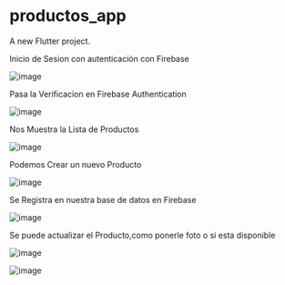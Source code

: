 # productos_app

A new Flutter project.


Inicio de Sesion con autenticación con Firebase

![image](https://user-images.githubusercontent.com/56771357/223481991-26160838-86f3-441a-81b0-89918143a5cf.png)


Pasa la Verificacion en Firebase Authentication

![image](https://user-images.githubusercontent.com/56771357/223482625-bcb9cb7f-9eaa-42a3-acbc-487e2668c116.png)


Nos Muestra la Lista de Productos

![image](https://user-images.githubusercontent.com/56771357/223483071-733bf45d-af61-4728-b77b-5b1238bef79d.png)

Podemos Crear un nuevo Producto

![image](https://user-images.githubusercontent.com/56771357/223485745-4336846a-b2af-499a-896a-0eb73c4ffda7.png)

Se Registra en nuestra base de datos en Firebase

![image](https://user-images.githubusercontent.com/56771357/223486269-f00df80e-5682-49ce-a25d-a10e91ff64c3.png)

Se puede actualizar el Producto,como ponerle foto o si esta disponible

![image](https://user-images.githubusercontent.com/56771357/223486975-d41f7b0f-3d09-4491-aa28-ed91e7dc616f.png)


![image](https://user-images.githubusercontent.com/56771357/223487174-23f8ee79-c76b-4db7-a89b-bafa5cd8be2c.png)



